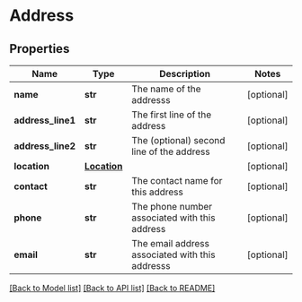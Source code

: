 # Address

## Properties
Name | Type | Description | Notes
------------ | ------------- | ------------- | -------------
**name** | **str** | The name of the addresss | [optional] 
**address_line1** | **str** | The first line of the address | [optional] 
**address_line2** | **str** | The (optional) second line of the address | [optional] 
**location** | [**Location**](Location.md) |  | [optional] 
**contact** | **str** | The contact name for this address | [optional] 
**phone** | **str** | The phone number associated with this address | [optional] 
**email** | **str** | The email address associated with this addresss | [optional] 

[[Back to Model list]](../README.md#documentation-for-models) [[Back to API list]](../README.md#documentation-for-api-endpoints) [[Back to README]](../README.md)

